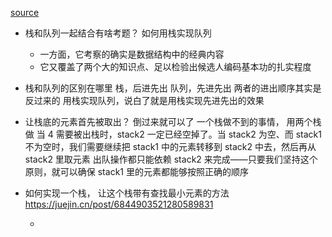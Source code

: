 [source](https://juejin.cn/book/6844733800300150797/section/6844733800358871054)

- 栈和队列一起结合有啥考题？
    如何用栈实现队列
    - 一方面，它考察的确实是数据结构中的经典内容
    - 它又覆盖了两个大的知识点、足以检验出候选人编码基本功的扎实程度

- 栈和队列的区别在哪里
    栈，后进先出
    队列，先进先出
    两者的进出顺序其实是反过来的
    用栈实现队列，说白了就是用栈实现先进先出的效果

- 让栈底的元素首先被取出？
    倒过来就可以了
    一个栈做不到的事情， 用两个栈做
    当 4 需要被出栈时，stack2 一定已经空掉了。当 stack2 为空、而 stack1 不为空时，我们需要继续把 stack1 中的元素转移到 stack2 中去，然后再从 stack2 里取元素
    出队操作都只能依赖 stack2 来完成——只要我们坚持这个原则，就可以确保 stack1 里的元素都能够按照正确的顺序

- 如何实现一个栈， 让这个栈带有查找最小元素的方法
    https://juejin.cn/post/6844903521280589831

    - 

